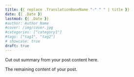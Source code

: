 ```yaml
---
title: {{ replace .TranslationBaseName "-" " " | title }}
date: {{ .Date }}
lastmod: {{ .Date }}
#author: Author Name
#cover: /img/cover.jpg
#categories: ["category1"]
#tags: ["tag1", "tag2"]
# showcase: true
draft: true
---
```


Cut out summary from your post content here.

<!--more-->

The remaining content of your post.
